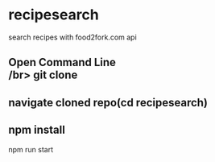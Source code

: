 # recipesearch
search recipes with food2fork.com api

Open Command Line <br>/br>
git clone
---------
navigate cloned repo(cd recipesearch)
---------
npm install
-----------
npm run start
